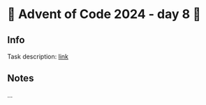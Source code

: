 # 🎄 Advent of Code 2024 - day 8 🎄

## Info

Task description: [link](https://adventofcode.com/2024/day/8)

## Notes

...
